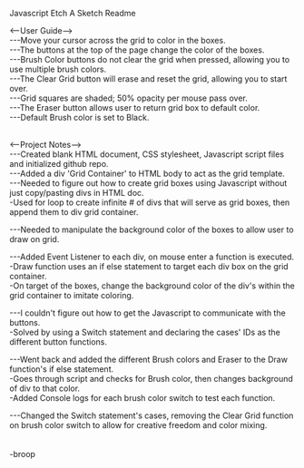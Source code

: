 Javascript Etch A Sketch Readme

<--User Guide--> <br>
---Move your cursor across the grid to color in the boxes.<br>
---The buttons at the top of the page change the color of the boxes.<br>
---Brush Color buttons do not clear the grid when pressed, allowing you to use multiple brush colors.<br>
---The Clear Grid button will erase and reset the grid, allowing you to start over.<br>
---Grid squares are shaded; 50% opacity per mouse pass over.<br>
---The Eraser button allows user to return grid box to default color.<br>
---Default Brush color is set to Black.<br><br>

<--Project Notes--><br>
---Created blank HTML document, CSS stylesheet, Javascript script files and initialized github repo.
<br>
---Added a div 'Grid Container' to HTML body to act as the grid template.
<br>
---Needed to figure out how to create grid boxes using Javascript without just copy/pasting divs in HTML doc.<br>
    -Used for loop to create infinite # of divs that will serve as grid boxes, then append them to div grid container.<br>

---Needed to manipulate the background color of the boxes to allow user to draw on grid.

---Added Event Listener to each div, on mouse enter a function is executed.<br>
    -Draw function uses an if else statement to target each div box on the grid container.<br>
    -On target of the boxes, change the background color of the div's within the grid container to imitate coloring.<br>

---I couldn't figure out how to get the Javascript to communicate with the buttons.<br>
    -Solved by using a Switch statement and declaring the cases' IDs as the different button functions.<br>

---Went back and added the different Brush colors and Eraser to the Draw function's if else statement.<br>
    -Goes through script and checks for Brush color, then changes background of div to that color.<br>
    -Added Console logs for each brush color switch to test each function.<br>

---Changed the Switch statement's cases, removing the Clear Grid function on brush color switch
to allow for creative freedom and color mixing.<br><br><br>
-broop